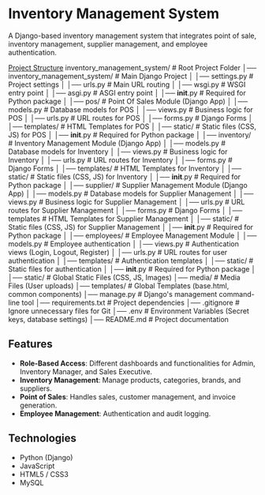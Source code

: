 # Inventory Management System

A Django-based inventory management system that integrates point of sale, inventory management, supplier management, and employee authentication.

[Project Structure](Project%20structure.txt)
inventory_management_system/   # Root Project Folder
│── inventory_management_system/  # Main Django Project
│   │── settings.py        # Project settings
│   │── urls.py            # Main URL routing
│   │── wsgi.py            # WSGI entry point
│   │── asgi.py            # ASGI entry point 
│   │── __init__.py        # Required for Python package
│
│── pos/                   # Point Of Sales Module (Django App)
│   │── models.py          # Database models for POS
│   │── views.py           # Business logic for POS
│   │── urls.py            # URL routes for POS
│   │── forms.py           # Django Forms 
│   │── templates/         # HTML Templates for POS 
│   │── static/            # Static files (CSS, JS) for POS
│   │── __init__.py        # Required for Python package
│
│── inventory/             # Inventory Management Module (Django App)
│   │── models.py          # Database models for Inventory
│   │── views.py           # Business logic for Inventory
│   │── urls.py            # URL routes for Inventory
│   │── forms.py           # Django Forms
│   │── templates/         # HTML Templates for Inventory
│   │── static/            # Static files (CSS, JS) for Inventory
│   │── __init__.py        # Required for Python package
│
│── supplier/              # Supplier Management Module (Django App)
│   │── models.py          # Database models for Supplier Management
│   │── views.py           # Business logic for Supplier Management
│   │── urls.py            # URL routes for Supplier Management
│   │── forms.py           # Django Forms
│   │── templates          # HTML Templates for Supplier Management
│   │── static/            # Static files (CSS, JS) for Supplier Management
│   │── __init__.py        # Required for Python package
│
│── employees/             # Employee Management Module
│   │── models.py          # Employee authentication
│   │── views.py           # Authentication views (Login, Logout, Register)
│   │── urls.py            # URL routes for user authentication
│   │── templates/         # Authentication templates
│   │── static/            # Static files for authentication
│   │── __init__.py        # Required for Python package
│
│── static/                # Global Static Files (CSS, JS, Images)
│── media/                 # Media Files (User uploads)
│── templates/             # Global Templates (base.html, common components)
│── manage.py              # Django's management command-line tool
│── requirements.txt       # Project dependencies
│── .gitignore             # Ignore unnecessary files for Git
│── .env                   # Environment Variables (Secret keys, database settings)
│── README.md              # Project documentation

## Features

- **Role-Based Access**: Different dashboards and functionalities for Admin, Inventory Manager, and Sales Executive.
- **Inventory Management**: Manage products, categories, brands, and suppliers.
- **Point of Sales**: Handles sales, customer management, and invoice generation.
- **Employee Management**: Authentication and audit logging.

## Technologies

- Python (Django)
- JavaScript
- HTML5 / CSS3
- MySQL
